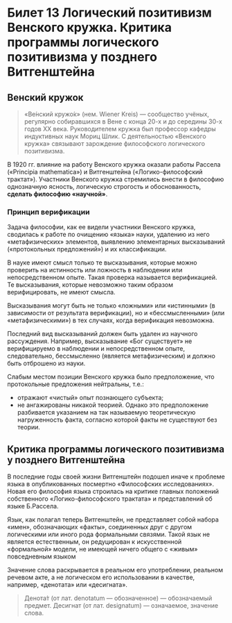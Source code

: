 # Билет 13 Логический позитивизм Венского кружка. Критика программы логического позитивизма у позднего Витгенштейна
## Венский кружок
>«Ве́нский кружо́к» (нем. Wiener Kreis) — сообщество учёных, регулярно собиравшихся в Вене с конца 20-х и до середины 30-х годов XX века. Руководителем кружка был профессор кафедры индуктивных наук Мориц Шлик. С деятельностью «Венского кружка» связывают зарождение философского логического позитивизма.

В 1920 гг. влияние на работу Венского кружка оказали работы Рассела («Principia mathematica») и Витгенштейна («Логико-философский трактат»). Участники Венского кружка стремились внести в философию однозначную ясность, логическую строгость и обоснованность, **сделать философию «научной»**.
### Принцип верификации
Задача философии, как ее видели участники Венского кружка, сводилась к работе по очищению «языка» науки, удалению из него «метафизических» элементов, выявлению элементарных высказываний («протокольных предложений») и их классификации.

В науке имеют смысл только те высказывания, которые можно проверить на истинность или ложность в наблюдении или непосредственном опыте. Такая проверка называется верификацией. Те высказывания, которые невозможно таким образом верифицировать, не имеют смысла.

Высказывания могут быть не только «ложными» или «истинными» (в зависимости от результата верификации), но и «бессмысленными» (или «метафизическими») в тех случаях, когда верификация невозможна.

Последний вид высказываний должен быть удален из научного рассуждения. Например, высказывание «Бог существует» не верифицируемо в наблюдении и непосредственном опыте, следовательно, бессмысленно (является метафизическим) и должно быть отброшено из науки.

Слабым местом позиции Венского кружка было предположение, что протокольные предложения нейтральны, т.е.:
- отражают «чистый» опыт познающего субъекта;
- не ангажированы никакой теорией.
Однако это предположение разбивается указанием на так называемую теоретическую нагруженность факта, согласно которой факты не существуют без теории.

## Критика программы логического позитивизма у позднего Витгенштейна
В последние годы своей жизни Витгенштейн подошел иначе к проблеме языка в опубликованных посмертно «Философских исследованиях». Новая его философия языка строилась на критике главных положений собственного «Логико-философского трактата» и представлений об языке Б.Рассела.

Язык, как полагал теперь Витгенштейн, не представляет собой набора «имен», обозначающих «факты», соединенных друг с другом логическими или иного рода формальными связями. Такой язык не является естественным, он редуцирован к искусственной «формальной» модели, не имеющей ничего общего с «живым» повседневным языком

Значение слова раскрывается в реальном его употреблении, реальном речевом акте, а не логическом его использовании в качестве, например, «денотата» или «десигната».
>Денота́т (от лат. denotatum — обозначенное) — обозначаемый предмет.
>Десигнат (от лат. designatum) — означаемое, значение слова.
